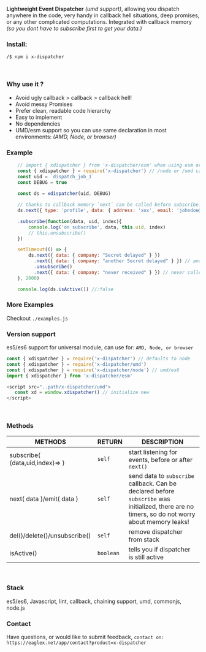 
**Lightweight Event Dispatcher** _(umd support)_, allowing you dispatch anywhere in the code, very handy in callback hell situations, deep promises, or any other complicated computations. Integrated with callback memory  _(so you dont have to subscribe first to get your data.)_
&nbsp;
&nbsp;

### Install:
```shell
/$ npm i x-dispatcher
```
&nbsp;
&nbsp;


### Why use it ?
* Avoid ugly callback > callback > callback hell!
* Avoid messy Promises
* Prefer clean, readable code hierarchy
* Easy to implement
* No dependencies
* UMD/esm support so you can use same declaration in most environments: *(AMD, Node, or browser)*
&nbsp;
&nbsp;


### Example
```js
    // import { xdispatcher } from 'x-dispatcher/esm' when using esm or ts
    const { xdispatcher } = require('x-dispatcher') // /node or /umd can also be used 
    const uid = `dispatch_job_1`
    const DEBUG = true
  
    const ds = xdispatcher(uid, DEBUG)

    // thanks to callback memory `next` can be called before subscribe!
    ds.next({ type: 'profile', data: { address: 'xox', email: 'johndoe@email.xo', name: 'John Doe', company: 'Anonymous' } })

    .subscribe(function(data, uid, index){
        console.log('on subscribe', data, this.uid, index)
        // this.unsubscribe() 
    })

    setTimeout(() => {
        ds.next({ data: { company: "Secret delayed" } })
          .next({ data: { company: "another Secret delayed" } }) // and so on
          .unsubscribe()
          .next({ data: { company: "never received" } }) // never called
    }, 2000)

    console.log(ds.isActive()) //:false
```



### More Examples
Checkout  `./examples.js`
&nbsp;
&nbsp;



### Version support
es5/es6 support for universal module, can use for: `AMD, Node, or browser`

```js
const { xdispatcher } = require('x-dispatcher') // defaults to node
const { xdispatcher } = require('x-dispatcher/umd') 
const { xdispatcher } = require('x-dispatcher/node') // umd/es6 
import { xdispatcher } from 'x-dispatcher/esm' 

<script src="..path/x-dispatcher/umd">
   const xd = window.xdispatcher() // initialize new
</script>
```
&nbsp;
&nbsp;




### Methods

|METHODS                |RETURN                          |DESCRIPTION                         |
|----------------|-------------------------------|-----------------------------|
|subscribe( (data,uid,index)=> ) | `self` |start listening for events, before or after `next()` |
|next( data )/emit( data ) | `self` |send data to `subscribe` callback. Can be declared before `subscribe` was initialized, there are no timers, so do not worry about memory leaks!  |
|del()/delete()/unsubscribe() | `self` |remove dispatcher from stack |
|isActive() | `boolean` |tells you if dispatcher is still active |
&nbsp;
&nbsp;




### Stack
es5/es6, Javascript, lint, callback, chaining support, umd, commonjs, node.js
&nbsp;
&nbsp;




### Contact
Have questions, or would like to submit feedback, `contact on: https://eaglex.net/app/contact?product=x-dispatcher`


